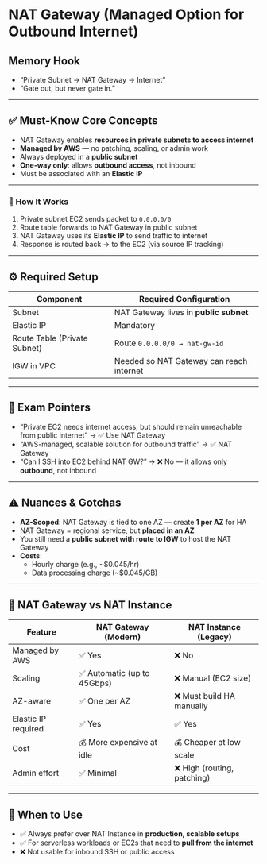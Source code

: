 # NAT Gateway (Managed Option for Outbound Internet)

## Memory Hook

- “Private Subnet → NAT Gateway → Internet”
- “Gate out, but never gate in.”

---

## ✅ Must-Know Core Concepts

- NAT Gateway enables **resources in private subnets to access internet**
- **Managed by AWS** — no patching, scaling, or admin work
- Always deployed in a **public subnet**
- **One-way only**: allows **outbound access**, not inbound
- Must be associated with an **Elastic IP**

---

### 🔁 How It Works

1. Private subnet EC2 sends packet to `0.0.0.0/0`
2. Route table forwards to NAT Gateway in public subnet
3. NAT Gateway uses its **Elastic IP** to send traffic to internet
4. Response is routed back → to the EC2 (via source IP tracking)

---

## ⚙️ Required Setup

| Component          | Required Configuration                              |
|-------------------|------------------------------------------------------|
| Subnet             | NAT Gateway lives in **public subnet**              |
| Elastic IP         | Mandatory                                            |
| Route Table (Private Subnet) | Route `0.0.0.0/0 → nat-gw-id`                  |
| IGW in VPC         | Needed so NAT Gateway can reach internet            |

---

## 📌 Exam Pointers

- “Private EC2 needs internet access, but should remain unreachable from public internet” → ✅ Use NAT Gateway
- “AWS-managed, scalable solution for outbound traffic” → ✅ NAT Gateway
- “Can I SSH into EC2 behind NAT GW?” → ❌ No — it allows only **outbound**, not inbound

---

## ⚠️ Nuances & Gotchas

- **AZ-Scoped**: NAT Gateway is tied to one AZ — create **1 per AZ** for HA  
- NAT Gateway = regional service, but **placed in an AZ**
- You still need a **public subnet with route to IGW** to host the NAT Gateway
- **Costs**:
  - Hourly charge (e.g., ~$0.045/hr)
  - Data processing charge (~$0.045/GB)

---

## 🔁 NAT Gateway vs NAT Instance

| Feature               | NAT Gateway (Modern)      | NAT Instance (Legacy)      |
|------------------------|---------------------------|-----------------------------|
| Managed by AWS         | ✅ Yes                    | ❌ No                       |
| Scaling                | ✅ Automatic (up to 45Gbps)| ❌ Manual (EC2 size)        |
| AZ-aware               | ✅ One per AZ             | ❌ Must build HA manually   |
| Elastic IP required    | ✅ Yes                    | ✅ Yes                      |
| Cost                   | 💰 More expensive at idle | 💰 Cheaper at low scale     |
| Admin effort           | ✅ Minimal                | ❌ High (routing, patching) |

---

## 🧠 When to Use

- ✅ Always prefer over NAT Instance in **production, scalable setups**
- ✅ For serverless workloads or EC2s that need to **pull from the internet**
- ❌ Not usable for inbound SSH or public access
